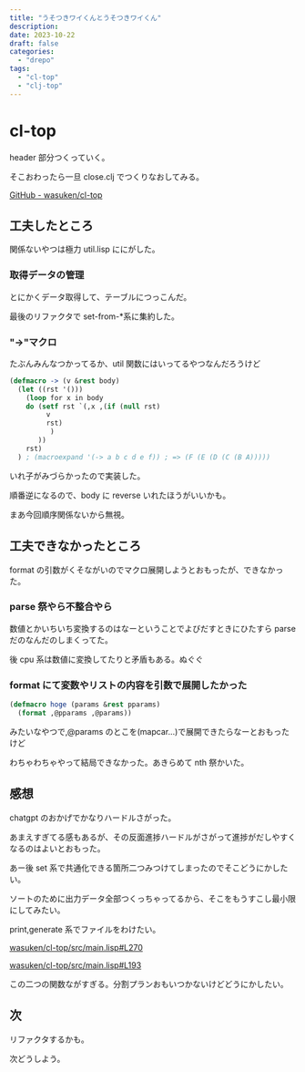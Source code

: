 ```yaml
---
title: "うそつきワイくんとうそつきワイくん"
description:
date: 2023-10-22
draft: false
categories:
  - "drepo"
tags:
  - "cl-top"
  - "clj-top"
---
```


# cl-top

header 部分つくっていく。

そこおわったら一旦 close.clj でつくりなおしてみる。

[GitHub - wasuken/cl-top](https://github.com/wasuken/cl-top)

## 工夫したところ

関係ないやつは極力 util.lisp ににがした。

### 取得データの管理

とにかくデータ取得して、テーブルにつっこんだ。

最後のリファクタで set-from-\*系に集約した。

### "->"マクロ

たぶんみんなつかってるか、util 関数にはいってるやつなんだろうけど

```lisp
(defmacro -> (v &rest body)
  (let ((rst '()))
    (loop for x in body
    do (setf rst `(,x ,(if (null rst)
         v
         rst)
          )
       ))
    rst)
  ) ; (macroexpand '(-> a b c d e f)) ; => (F (E (D (C (B A)))))

```

いれ子がみづらかったので実装した。

順番逆になるので、body に reverse いれたほうがいいかも。

まあ今回順序関係ないから無視。

## 工夫できなかったところ

format の引数がくそながいのでマクロ展開しようとおもったが、できなかった。

### parse 祭やら不整合やら

数値とかいちいち変換するのはなーということでよびだすときにひたすら parse だのなんだのしまくってた。

後 cpu 系は数値に変換してたりと矛盾もある。ぬぐぐ

### format にて変数やリストの内容を引数で展開したかった

```lisp
(defmacro hoge (params &rest pparams)
  (format ,@pparams ,@params))
```

みたいなやつで,@params のとこを(mapcar...)で展開できたらなーとおもったけど

わちゃわちゃやって結局できなかった。あきらめて nth 祭かいた。

## 感想

chatgpt のおかげでかなりハードルさがった。

あまえすぎてる感もあるが、その反面進捗ハードルがさがって進捗がだしやすくなるのはよいとおもった。

あー後 set 系で共通化できる箇所二つみつけてしまったのでそこどうにかしたい。

ソートのために出力データ全部つくっちゃってるから、そこをもうすこし最小限にしてみたい。

print,generate 系でファイルをわけたい。

[wasuken/cl-top/src/main.lisp#L270](https://github.com/wasuken/cl-top/blob/main/src/main.lisp#L270C8-L270C28)

[wasuken/cl-top/src/main.lisp#L193](https://github.com/wasuken/cl-top/blob/main/src/main.lisp#L193)

この二つの関数ながすぎる。分割プランおもいつかないけどどうにかしたい。

## 次

リファクタするかも。

次どうしよう。
